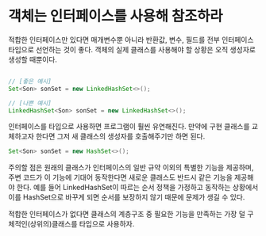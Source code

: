 # 객체는 인터페이스를 사용해 참조하라
적합한 인터페이스만 있다면 매개변수뿐 아니라 반환값, 변수, 필드를 전부 인터페이스 타입으로 선언하는 것이 좋다. 
객체의 실제 클래스를 사용해야 할 상황은 오직 생성자로 생성할 때뿐이다. 

~~~java

// [좋은 예시]
Set<Son> sonSet = new LinkedHashSet<>();

// [나쁜 예시]
LinkedHashSet<Son> sonSet = new LinkedHashSet<>();
~~~

인터페이스를 타입으로 사용하면 프로그램이 훨씬 유연해진다. 만약에 구현 클래스를 교체하고자 한다면 그저 새 클래스의 생성자를 호출해주기만 하면 된다.

~~~java
Set<Son> sonSet = new HashSet<>();
~~~

주의할 점은 원래의 클래스가 인터페이스의 일반 규약 이외의 특별한 기능을 제공하며, 주변 코드가 이 기능에 기대어 동작한다면 새로운 클래스도 반드시 같은 기능을 제공해야 한다.
예를 들어 LinkedHashSet이 따르는 순서 정책을 가정하고 동작하는 상황에서 이를 HashSet으로 바꾸게 되면 순서를 보장하지 않기 때문에 문제가 생길 수 있다. 

적합한 인터페이스가 없다면 클래스의 계층구조 중 필요한 기능을 만족하는 가장 덜 구체적인(상위의)클래스를 타입으로 사용하자.